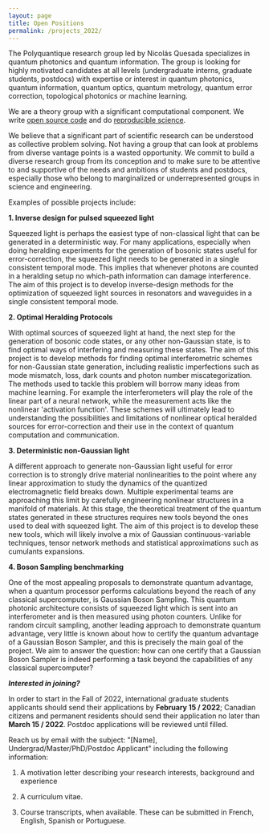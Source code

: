 ```yaml
---
layout: page
title: Open Positions
permalink: /projects_2022/
---
```


The Polyquantique research group led by Nicolás Quesada specializes in quantum photonics and quantum information. The group is looking for highly motivated candidates at all levels (undergraduate interns, graduate students, postdocs) with expertise or interest in quantum photonics, quantum information, quantum optics, quantum metrology, quantum error correction, topological photonics or machine learning. 

We are a theory group with a significant computational component. We write [open source code](https://open-science-training-handbook.gitbook.io/book/open-science-basics/open-research-software-and-open-source) and do [reproducible science](https://blogs.egu.eu/divisions/gd/2018/09/19/reproducible-computational-science/).  

We believe that a significant part of scientific research can be understood as collective problem solving. Not having a group that can look at problems from diverse vantage points is a wasted opportunity. We commit to build a diverse research group from its conception and to make sure to be attentive to and supportive of the needs and ambitions of students and postdocs, especially those who belong to marginalized or underrepresented groups in science and engineering.  

Examples of possible projects include:  

**1. Inverse design for pulsed squeezed light**  

Squeezed light is perhaps the easiest type of non-classical light that can be generated in a deterministic way.
For many applications, especially when doing heralding experiments for the generation of bosonic states useful for error-correction, the squeezed light needs to be generated in a single consistent temporal mode. This implies that whenever photons are counted in a heralding setup no which-path information can damage interference. The aim of this project is to develop inverse-design methods for the optimization of squeezed light sources in resonators and waveguides in a single consistent temporal mode.

**2. Optimal Heralding Protocols**  

With optimal sources of squeezed light at hand, the next step for the generation of bosonic code states, or any other non-Gaussian state, is to find optimal ways of interfering and measuring these states. The aim of this project is to develop methods for finding optimal interferometric schemes for non-Gaussian state generation, including realistic imperfections such as mode mismatch, loss, dark counts and photon number miscategorization. The methods used to tackle this problem will borrow many ideas from machine learning. For example the interferometers will play the role of the linear part of a neural network, while the measurement acts like the nonlinear 'activation function'. These schemes will ultimately lead to understanding the possibilities and limitations of nonlinear optical heralded sources for error-correction and their use in the context of quantum computation and communication.

**3. Deterministic non-Gaussian light**  

A different approach to generate non-Gaussian light useful for error correction is to strongly drive material nonlinearities to the point where any linear approximation to study the dynamics of the quantized electromagnetic field breaks down.
Multiple experimental teams are approaching this limit by carefully engineering nonlinear structures in a manifold of materials.
At this stage, the theoretical treatment of the quantum states generated in these structures requires new tools beyond the ones used to deal with squeezed light. The aim of this project is to develop these new tools, which will likely involve a mix of Gaussian continuous-variable techniques, tensor network methods and statistical approximations such as cumulants expansions.


**4. Boson Sampling benchmarking**

One of the most appealing proposals to demonstrate quantum advantage, when a quantum processor performs calculations beyond the reach of any classical supercomputer, is Gaussian Boson Sampling. This quantum photonic architecture consists of squeezed light which is sent into an interferometer and is then measured using photon counters.
Unlike for random circuit sampling, another leading approach to demonstrate quantum advantage, very little is known about how to certify the quantum advantage of a Gaussian Boson Sampler, and this is precisely the main goal of the project. We aim to answer the question: how can one certify that a Gaussian Boson Sampler is indeed performing a task beyond the capabilities of any classical supercomputer?

***Interested in joining?*** 

In order to start in the Fall of 2022, international graduate students applicants should send their applications by **February 15 / 2022**; 
Canadian citizens and permanent residents should send their application no later than **March 15 / 2022**. Postdoc applications will be reviewed until filled.

Reach us by email with the subject: "[Name], Undergrad/Master/PhD/Postdoc Applicant" including the following information:

1. A motivation letter describing your research interests, background and experience

2. A curriculum vitae.

3. Course transcripts, when available. These can be submitted in French, English, Spanish or Portuguese.
